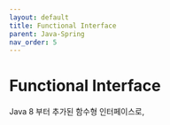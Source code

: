 ```yaml
---
layout: default
title: Functional Interface
parent: Java-Spring
nav_order: 5
---
```


# Functional Interface
Java 8 부터 추가된 함수형 인터페이스로, 

